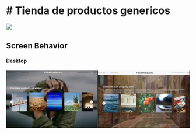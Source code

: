 <div>
    <h1># Tienda de productos genericos</h1> 
    <p align="left">
        <img src="https://img.shields.io/badge/STATUS-TERMINADO%20-blue">
    </p>

</div>

<div style="">
    <h2>Screen Behavior</h2>
    <h4>Desktop</h4>
    <div style="display:flex; justify-content:space-between; align-items:center; width:100%;">
        <img style="width:50%;" src="https://github.com/EdCenten0/Imgs/blob/master/FakeStore%20(Productos-generico)/Desktop%201.jpeg" alt="desktop"/>
        <img style="width:50%;"  src="https://github.com/EdCenten0/Imgs/blob/master/FakeStore%20(Productos-generico)/Desktop%202.jpeg" alt="desktop"/>
    </div>
</div>
